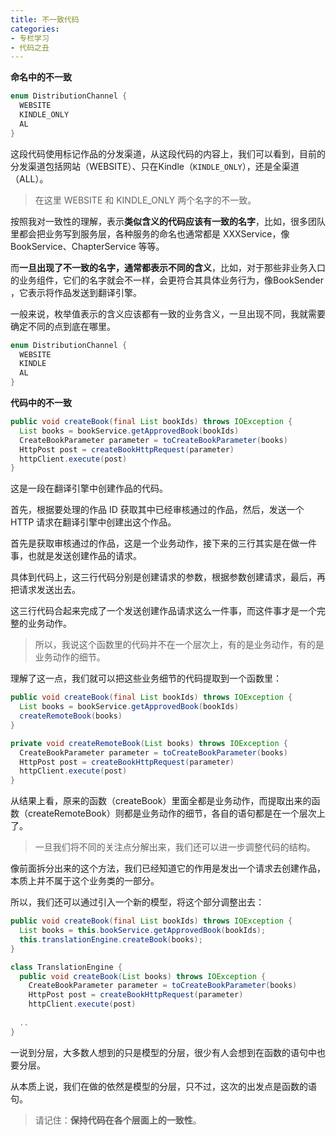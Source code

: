 ```yaml
---
title: 不一致代码
categories: 
- 专栏学习
- 代码之丑
---
```


**命名中的不一致**

```java
enum DistributionChannel {
  WEBSITE
  KINDLE_ONLY
  AL
}
```

这段代码使用标记作品的分发渠道，从这段代码的内容上，我们可以看到，目前的分发渠道包括网站（WEBSITE）、只在Kindle（`KINDLE_ONLY`），还是全渠道（ALL）。

> 在这里 WEBSITE 和 KINDLE_ONLY 两个名字的不一致。

按照我对一致性的理解，表示**类似含义的代码应该有一致的名字**，比如，很多团队里都会把业务写到服务层，各种服务的命名也通常都是 XXXService，像BookService、ChapterService 等等。

而**一旦出现了不一致的名字，通常都表示不同的含义**，比如，对于那些非业务入口的业务组件，它们的名字就会不一样，会更符合其具体业务行为，像BookSender ，它表示将作品发送到翻译引擎。

一般来说，枚举值表示的含义应该都有一致的业务含义，一旦出现不同，我就需要确定不同的点到底在哪里。

```java
enum DistributionChannel {
  WEBSITE
  KINDLE
  AL
}
```

**代码中的不一致**

```java
public void createBook(final List bookIds) throws IOException {
  List books = bookService.getApprovedBook(bookIds)
  CreateBookParameter parameter = toCreateBookParameter(books)
  HttpPost post = createBookHttpRequest(parameter)
  httpClient.execute(post)
}
```

这是一段在翻译引擎中创建作品的代码。

首先，根据要处理的作品 ID 获取其中已经审核通过的作品，然后，发送一个 HTTP 请求在翻译引擎中创建出这个作品。

首先是获取审核通过的作品，这是一个业务动作，接下来的三行其实是在做一件事，也就是发送创建作品的请求。

具体到代码上，这三行代码分别是创建请求的参数，根据参数创建请求，最后，再把请求发送出去。

这三行代码合起来完成了一个发送创建作品请求这么一件事，而这件事才是一个完整的业务动作。

> 所以，我说这个函数里的代码并不在一个层次上，有的是业务动作，有的是业务动作的细节。

理解了这一点，我们就可以把这些业务细节的代码提取到一个函数里：

```java
public void createBook(final List bookIds) throws IOException {
  List books = bookService.getApprovedBook(bookIds)
  createRemoteBook(books)
}

private void createRemoteBook(List books) throws IOException {
  CreateBookParameter parameter = toCreateBookParameter(books)
  HttpPost post = createBookHttpRequest(parameter)
  httpClient.execute(post)
}
```

从结果上看，原来的函数（createBook）里面全都是业务动作，而提取出来的函数（createRemoteBook）则都是业务动作的细节，各自的语句都是在一个层次上了。

> 一旦我们将不同的关注点分解出来，我们还可以进一步调整代码的结构。

像前面拆分出来的这个方法，我们已经知道它的作用是发出一个请求去创建作品，本质上并不属于这个业务类的一部分。

所以，我们还可以通过引入一个新的模型，将这个部分调整出去：

```java
public void createBook(final List bookIds) throws IOException {
  List books = this.bookService.getApprovedBook(bookIds);
  this.translationEngine.createBook(books);
}

class TranslationEngine {
  public void createBook(List books) throws IOException {
    CreateBookParameter parameter = toCreateBookParameter(books)
    HttpPost post = createBookHttpRequest(parameter)
    httpClient.execute(post)
  
  ..
}
```

一说到分层，大多数人想到的只是模型的分层，很少有人会想到在函数的语句中也要分层。

从本质上说，我们在做的依然是模型的分层，只不过，这次的出发点是函数的语句。

> 请记住：**保持代码在各个层面上的一致性**。